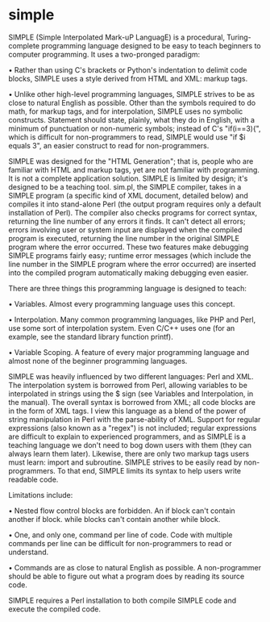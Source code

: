 # simple

SIMPLE (Simple Interpolated Mark-uP LanguagE) is a procedural, Turing-complete programming language designed to be easy to teach beginners to computer programming.  It uses a two-pronged paradigm:

  • Rather than using C's brackets or Python's indentation to delimit code blocks, SIMPLE uses a style derived from HTML and XML:  markup tags. 
  
  • Unlike other high-level programming languages, SIMPLE strives to be as close to natural English as possible.  Other than the symbols required to do math, for markup tags, and for interpolation, SIMPLE uses no symbolic constructs.  Statement should state, plainly, what they do in English, with a minimum of punctuation or non-numeric symbols;  instead of C's "if(i==3){", which is difficult for non-programmers to read, SIMPLE would use "if $i equals 3", an easier construct to read for non-programmers.
 
SIMPLE was designed for the "HTML Generation";  that is, people who are familiar with HTML and markup tags, yet are not familiar with programming.  It is not a complete application solution.  SIMPLE is limited by design;  it's designed to be a teaching tool.   sim.pl, the SIMPLE compiler, takes in a SIMPLE program (a specific kind of XML document, detailed below) and compiles it into stand-alone Perl (the output program requires only a default installation of Perl).  The compiler also checks programs for correct syntax, returning the line number of any errors it finds.  It can't detect all errors;  errors involving user or system input are displayed when the compiled program is executed, returning the line number in the original SIMPLE program where the error occurred.  These two features make debugging SIMPLE programs fairly easy;  runtime error messages (which include the line number in the SIMPLE program where the error occurred) are inserted into the compiled program automatically making debugging even easier.

There are three things this programming language is designed to teach:

  • Variables.  Almost every programming language uses this concept. 
  
  • Interpolation.  Many common programming languages, like PHP and Perl, use some sort of interpolation system.  Even C/C++ uses one (for an example, see the standard library function printf). 
  
  • Variable Scoping.  A feature of every major programming language and almost none of the beginner programming languages.
  
SIMPLE was heavily influenced by two different languages:  Perl and XML.  The interpolation system is borrowed from Perl, allowing variables to be interpolated in strings using the $ sign (see Variables and Interpolation, in the manual).  The overall syntax is borrowed from XML;  all code blocks are in the form of XML tags.  I view this language as a blend of the power of string manipulation in Perl with the parse-ability of XML.  Support for regular expressions (also known as a "regex") is not included;  regular expressions are difficult to explain to experienced programmers, and as SIMPLE is a teaching language we don't need to bog down users with them (they can always learn them later).  Likewise, there are only two markup tags users must learn:  import and subroutine.  SIMPLE strives to be easily read by non-programmers.  To that end, SIMPLE limits its syntax to help users write readable code.

Limitations include:

  • Nested flow control blocks are forbidden.  An if block can't contain another if block.  while blocks can't contain another while block. 
  
   • One, and only one, command per line of code.  Code with multiple commands per line can be difficult for non-programmers to read or understand. 
   
   • Commands are as close to natural English as possible.  A non-programmer should be able to figure out what a program does by reading its source code.

SIMPLE requires a Perl installation to both compile SIMPLE code and execute the compiled code.
